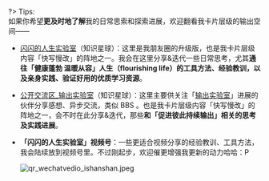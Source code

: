 ?> Tips: <br> 如果你希望**更及时地了解**我的日常思索和探索进展，欢迎翻看我卡片层级的输出空间——

- [闪闪的人生实验室](https://t.zsxq.com/Vrzji2B)（知识星球）：这里是我朋友圈的升级版，也是我卡片层级内容「快写慢改」的阵地之一。我会在这里分享&迭代一些日常思考，尤其**通往「健康蓬勃 温暖从容」人生（flourishing life）的工具方法、经验教训，以及亲身实践、验证好用的优质学习资源**。


- [公开交流区_输出实验室](https://t.zsxq.com/2jaMjyr)（知识星球）：这里主要供关注「[输出实验室](f_output/)」进展的伙伴分享感想、异步交流，类似 BBS 。也是我卡片层级内容「快写慢改」的阵地之一，会不时在此分享&迭代，那些**和「促进彼此持续输出」相关的思考及实践进展**。

- **「闪闪的人生实验室」视频号**：一些更适合视频分享的经验教训、工具方法，我会陆续放到视频号里。不过刚起步，欢迎催更增强我更新的动力哈哈：P
    
    ![qr_wechatvedio_ishanshan.jpeg](http://ishanshan.zoomquiet.top/share/qr_wechatvedio_ishanshan.jpeg?imageView2/2/w/400  ':size=150')
